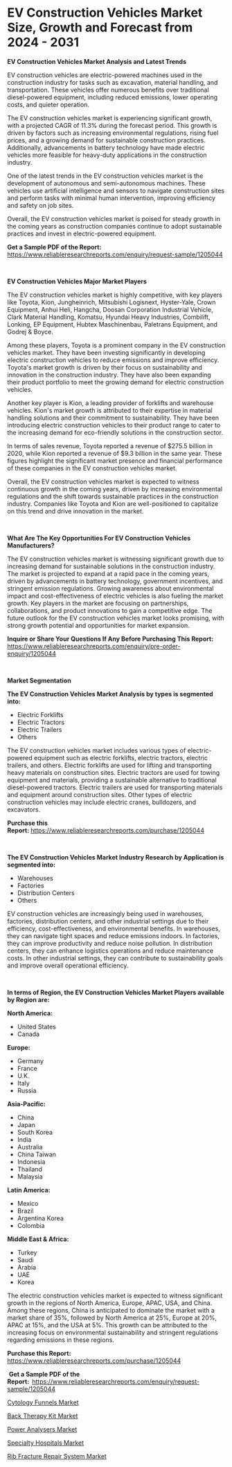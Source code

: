 <p><h1>EV Construction Vehicles Market Size, Growth and Forecast from 2024 - 2031</h1></p><p><strong>EV Construction Vehicles Market Analysis and Latest Trends</strong></p>
<p><p>EV construction vehicles are electric-powered machines used in the construction industry for tasks such as excavation, material handling, and transportation. These vehicles offer numerous benefits over traditional diesel-powered equipment, including reduced emissions, lower operating costs, and quieter operation.</p><p>The EV construction vehicles market is experiencing significant growth, with a projected CAGR of 11.3% during the forecast period. This growth is driven by factors such as increasing environmental regulations, rising fuel prices, and a growing demand for sustainable construction practices. Additionally, advancements in battery technology have made electric vehicles more feasible for heavy-duty applications in the construction industry.</p><p>One of the latest trends in the EV construction vehicles market is the development of autonomous and semi-autonomous machines. These vehicles use artificial intelligence and sensors to navigate construction sites and perform tasks with minimal human intervention, improving efficiency and safety on job sites.</p><p>Overall, the EV construction vehicles market is poised for steady growth in the coming years as construction companies continue to adopt sustainable practices and invest in electric-powered equipment.</p></p>
<p><strong>Get a Sample PDF of the Report:&nbsp;</strong> <a href="https://www.reliableresearchreports.com/enquiry/request-sample/1205044">https://www.reliableresearchreports.com/enquiry/request-sample/1205044</a></p>
<p>&nbsp;</p>
<p><strong>EV Construction Vehicles Major Market Players</strong></p>
<p><p>The EV construction vehicles market is highly competitive, with key players like Toyota, Kion, Jungheinrich, Mitsubishi Logisnext, Hyster-Yale, Crown Equipment, Anhui Heli, Hangcha, Doosan Corporation Industrial Vehicle, Clark Material Handling, Komatsu, Hyundai Heavy Industries, Combilift, Lonking, EP Equipment, Hubtex Maschinenbau, Paletrans Equipment, and Godrej & Boyce.</p><p>Among these players, Toyota is a prominent company in the EV construction vehicles market. They have been investing significantly in developing electric construction vehicles to reduce emissions and improve efficiency. Toyota's market growth is driven by their focus on sustainability and innovation in the construction industry. They have also been expanding their product portfolio to meet the growing demand for electric construction vehicles.</p><p>Another key player is Kion, a leading provider of forklifts and warehouse vehicles. Kion's market growth is attributed to their expertise in material handling solutions and their commitment to sustainability. They have been introducing electric construction vehicles to their product range to cater to the increasing demand for eco-friendly solutions in the construction sector.</p><p>In terms of sales revenue, Toyota reported a revenue of $275.5 billion in 2020, while Kion reported a revenue of $9.3 billion in the same year. These figures highlight the significant market presence and financial performance of these companies in the EV construction vehicles market.</p><p>Overall, the EV construction vehicles market is expected to witness continuous growth in the coming years, driven by increasing environmental regulations and the shift towards sustainable practices in the construction industry. Companies like Toyota and Kion are well-positioned to capitalize on this trend and drive innovation in the market.</p></p>
<p>&nbsp;</p>
<p><strong>What Are The Key Opportunities For EV Construction Vehicles Manufacturers?</strong></p>
<p><p>The EV construction vehicles market is witnessing significant growth due to increasing demand for sustainable solutions in the construction industry. The market is projected to expand at a rapid pace in the coming years, driven by advancements in battery technology, government incentives, and stringent emission regulations. Growing awareness about environmental impact and cost-effectiveness of electric vehicles is also fueling the market growth. Key players in the market are focusing on partnerships, collaborations, and product innovations to gain a competitive edge. The future outlook for the EV construction vehicles market looks promising, with strong growth potential and opportunities for market expansion.</p></p>
<p><strong>Inquire or Share Your Questions If Any Before Purchasing This Report:</strong> <a href="https://www.reliableresearchreports.com/enquiry/pre-order-enquiry/1205044">https://www.reliableresearchreports.com/enquiry/pre-order-enquiry/1205044</a></p>
<p>&nbsp;</p>
<p><strong>Market Segmentation</strong></p>
<p><strong>The EV Construction Vehicles Market Analysis by types is segmented into:</strong></p>
<p><ul><li>Electric Forklifts</li><li>Electric Tractors</li><li>Electric Trailers</li><li>Others</li></ul></p>
<p><p>The EV construction vehicles market includes various types of electric-powered equipment such as electric forklifts, electric tractors, electric trailers, and others. Electric forklifts are used for lifting and transporting heavy materials on construction sites. Electric tractors are used for towing equipment and materials, providing a sustainable alternative to traditional diesel-powered tractors. Electric trailers are used for transporting materials and equipment around construction sites. Other types of electric construction vehicles may include electric cranes, bulldozers, and excavators.</p></p>
<p><strong>Purchase this Report:&nbsp;</strong><a href="https://www.reliableresearchreports.com/purchase/1205044">https://www.reliableresearchreports.com/purchase/1205044</a></p>
<p>&nbsp;</p>
<p><strong>The EV Construction Vehicles Market Industry Research by Application is segmented into:</strong></p>
<p><ul><li>Warehouses</li><li>Factories</li><li>Distribution Centers</li><li>Others</li></ul></p>
<p><p>EV construction vehicles are increasingly being used in warehouses, factories, distribution centers, and other industrial settings due to their efficiency, cost-effectiveness, and environmental benefits. In warehouses, they can navigate tight spaces and reduce emissions indoors. In factories, they can improve productivity and reduce noise pollution. In distribution centers, they can enhance logistics operations and reduce maintenance costs. In other industrial settings, they can contribute to sustainability goals and improve overall operational efficiency.</p></p>
<p>&nbsp;</p>
<p><strong>In terms of Region, the EV Construction Vehicles Market Players available by Region are:</strong></p>
<p>
    <p> <strong> North America: </strong>
        <ul>
            <li>United States</li>
            <li>Canada</li>
        </ul>
        </p> 
    <p> <strong> Europe: </strong>
        <ul>
            <li>Germany</li>
            <li>France</li>
            <li>U.K.</li>
            <li>Italy</li>
            <li>Russia</li>
        </ul>
        </p> 
    <p> <strong> Asia-Pacific: </strong>
        <ul>
            <li>China</li>
            <li>Japan</li>
            <li>South Korea</li>
            <li>India</li>
            <li>Australia</li>
            <li>China Taiwan</li>
            <li>Indonesia</li>
            <li>Thailand</li>
            <li>Malaysia</li>
        </ul>
        </p> 
    <p> <strong> Latin America: </strong>
        <ul>
            <li>Mexico</li>
            <li>Brazil</li>
            <li>Argentina Korea</li>
            <li>Colombia</li>
        </ul>
        </p> 
    <p> <strong> Middle East & Africa: </strong>
        <ul>
            <li>Turkey</li>
            <li>Saudi</li>
            <li>Arabia</li>
            <li>UAE</li>
            <li>Korea</li>
        </ul>
    </p>
    </p>
<p><p>The electric construction vehicles market is expected to witness significant growth in the regions of North America, Europe, APAC, USA, and China. Among these regions, China is anticipated to dominate the market with a market share of 35%, followed by North America at 25%, Europe at 20%, APAC at 15%, and the USA at 5%. This growth can be attributed to the increasing focus on environmental sustainability and stringent regulations regarding emissions in these regions.</p></p>
<p><strong>Purchase this Report: </strong><a href="https://www.reliableresearchreports.com/purchase/1205044">https://www.reliableresearchreports.com/purchase/1205044</a></p>
<p>&nbsp;<strong>Get a Sample PDF of the Report:&nbsp;&nbsp;</strong><a href="https://www.reliableresearchreports.com/enquiry/request-sample/1205044">https://www.reliableresearchreports.com/enquiry/request-sample/1205044</a></p>
<p><strong></strong></p>
<p><p><a href="https://github.com/khansimonweber1lqujlwoz15d/Market-Research-Report-List-1/blob/main/cytology-funnels-market.md">Cytology Funnels Market</a></p><p><a href="https://issuu.com/reportprime-2/docs/back-therapy-kit-market-size-2030.pptx">Back Therapy Kit Market</a></p><p><a href="https://github.com/Sherrillcrooksxa8i18ucf2m/Market-Research-Report-List-1/blob/main/power-analysers-market.md">Power Analysers Market</a></p><p><a href="https://medium.com/@madiemurphy1990/specialty-hospitals-market-analysis-and-sze-forecasted-for-period-from-2024-to-2031-4783ce09e713">Specialty Hospitals Market</a></p><p><a href="https://issuu.com/reportprime-2/docs/rib-fracture-repair-system-market-size-2030.pptx">Rib Fracture Repair System Market</a></p></p>